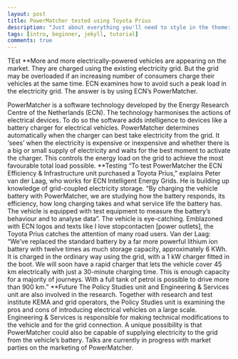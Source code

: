 ```yaml
---
layout: post
title: PowerMatcher tested using Toyota Prius
description: "Just about everything you'll need to style in the theme: headings, paragraphs, blockquotes, tables, code blocks, and more."
tags: [intro, beginner, jekyll, tutorial]
comments: true
---
```

TEst
**More and more electrically-powered vehicles are appearing on the market. They are charged using the existing electricity grid. But the grid may be overloaded if an increasing number of consumers charge their vehicles at the same time. ECN examines how to avoid such a peak load in the electricity grid. The answer is by using ECN’s PowerMatcher.

PowerMatcher is a software technology developed by the Energy Research Centre of the Netherlands (ECN). The technology harmonises the actions of electrical devices. To do so the software adds intelligence to devices like a battery charger for electrical vehicles.
PowerMatcher determines automatically when the charger can best take electricity from the grid. It ‘sees’ when the electricity is expensive or inexpensive and whether there is a big or small supply of electricity and waits for the best moment to activate the charger. This controls the energy load on the grid to achieve the most favourable total load possible.
**Testing
“To test PowerMatcher the ECN Efficiency & Infrastructure unit purchased a Toyota Prius,” explains Peter van der Laag, who works for ECN Intelligent Energy Grids. He is building up knowledge of grid-coupled electricity storage. “By charging the vehicle battery with PowerMatcher, we are studying how the battery responds, its efficiency, how long charging takes and what service life the battery has. The vehicle is equipped with test equipment to measure the battery’s behaviour and to analyse data”.
The vehicle is eye-catching. Emblazoned with ECN logos and texts like I love stopcontacten [power outlets], the Toyota Prius catches the attention of many road users. Van der Laag: “We’ve replaced the standard battery by a far more powerful lithium ion battery with twelve times as much storage capacity, approximately 6 KWh. It is charged in the ordinary way using the grid, with a 1 kW charger fitted in the boot. We will soon have a rapid charger that lets the vehicle cover 45 km electrically with just a 30-minute charging time. This is enough capacity for a majority of journeys. With a full tank of petrol is possible to drive more than 900 km.”
**Future
The Policy Studies unit and Engineering & Services unit are also involved in the research. Together with research and test institute KEMA and grid operators, the Policy Studies unit is examining the pros and cons of introducing electrical vehicles on a large scale. Engineering & Services is responsible for making technical modifications to the vehicle and for the grid connection.
A unique possibility is that PowerMatcher could also be capable of supplying electricity to the grid from the vehicle’s battery. Talks are currently in progress with market parties on the marketing of PowerMatcher.